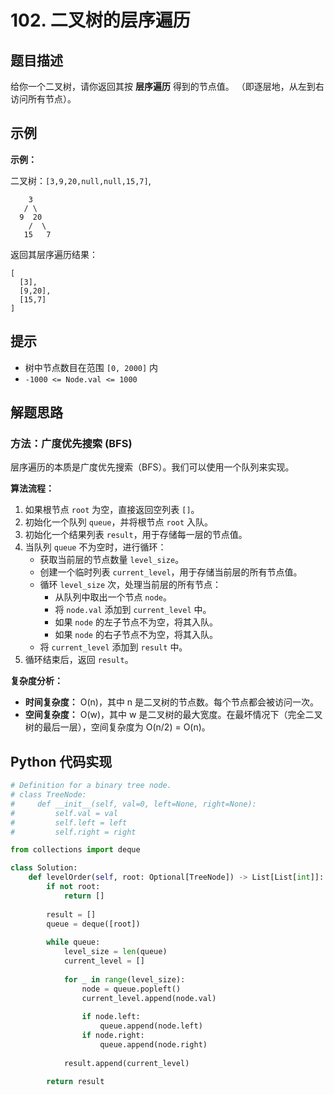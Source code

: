 # 102. 二叉树的层序遍历

## 题目描述

给你一个二叉树，请你返回其按 **层序遍历** 得到的节点值。 （即逐层地，从左到右访问所有节点）。

## 示例

**示例：**

二叉树：`[3,9,20,null,null,15,7]`,

```
    3
   / \
  9  20
    /  \
   15   7
```

返回其层序遍历结果：

```
[
  [3],
  [9,20],
  [15,7]
]
```

## 提示

- 树中节点数目在范围 `[0, 2000]` 内
- `-1000 <= Node.val <= 1000`

## 解题思路

### 方法：广度优先搜索 (BFS)

层序遍历的本质是广度优先搜索（BFS）。我们可以使用一个队列来实现。

**算法流程：**

1.  如果根节点 `root` 为空，直接返回空列表 `[]`。
2.  初始化一个队列 `queue`，并将根节点 `root` 入队。
3.  初始化一个结果列表 `result`，用于存储每一层的节点值。
4.  当队列 `queue` 不为空时，进行循环：
    -   获取当前层的节点数量 `level_size`。
    -   创建一个临时列表 `current_level`，用于存储当前层的所有节点值。
    -   循环 `level_size` 次，处理当前层的所有节点：
        -   从队列中取出一个节点 `node`。
        -   将 `node.val` 添加到 `current_level` 中。
        -   如果 `node` 的左子节点不为空，将其入队。
        -   如果 `node` 的右子节点不为空，将其入队。
    -   将 `current_level` 添加到 `result` 中。
5.  循环结束后，返回 `result`。

**复杂度分析：**

-   **时间复杂度：** O(n)，其中 n 是二叉树的节点数。每个节点都会被访问一次。
-   **空间复杂度：** O(w)，其中 w 是二叉树的最大宽度。在最坏情况下（完全二叉树的最后一层），空间复杂度为 O(n/2) = O(n)。

## Python 代码实现

```python
# Definition for a binary tree node.
# class TreeNode:
#     def __init__(self, val=0, left=None, right=None):
#         self.val = val
#         self.left = left
#         self.right = right

from collections import deque

class Solution:
    def levelOrder(self, root: Optional[TreeNode]) -> List[List[int]]:
        if not root:
            return []
        
        result = []
        queue = deque([root])
        
        while queue:
            level_size = len(queue)
            current_level = []
            
            for _ in range(level_size):
                node = queue.popleft()
                current_level.append(node.val)
                
                if node.left:
                    queue.append(node.left)
                if node.right:
                    queue.append(node.right)
            
            result.append(current_level)
            
        return result
```